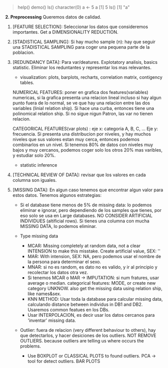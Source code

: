 > help()
> demo()
> ls()
character(0)
> a <- 5
> a
[1] 5
> ls()
[1] "a"

**2. Preprocessing** 
Queremos datos de calidad. 

1. [FEATURE SELECTION]: Seleccionar los datos que consideremos importantes. Get a DIMENSIONALITY REDUCTION. 

2. [STADISTICAL SAMPLING]: Si hay mucho sample (n): hay que seguir una STADISTICAL SAMPLING para coger una pequena parte de la poblacion. 

3. [REDUNDANCY DATA]: Para var/deatures. Explotatory analisis, basics statistic. Eliminar los reduntantes y representar los mas relevantes.
    * visualization: plots, barplots, recharts, correlation matrix, contigency tables. 
    
    NUMERICAL FEATURES: poner en grafica dos features(variables) numericas,  si la grafica presenta una relacion lineal incluso si hay algun punto fuera de lo normal, se ve que hay una relacion entre las dos variables (linial relation ship). Si hace una curba, entonces tiene una polinomical relation ship. Si no sigue nigun Patron, las var no tienen relacion. 

    CATEGORICAL FEATURES(var plots) : eje x: categoria A, B, C, ... Eje y: frecuencia. Si presenta una distribucion por niveles, y hay muchos niveles que sus valores estan muy cerca, entonces podemos combinarlos en un nivel. Si tenemos 80% de datos con niveles muy bajos y muy cercanos, podemos coger solo los otros 20% mas varibles, y estudiar solo 20%. 

    * statistic inference

4. [TECHNICAL REVIEW OF DATA]: revisar que los valores en cada columna son iguales. 

5. [MISSING DATA]: En algun caso tenemos que encontrar algun valor para estos datos. Tenemos algunos estrategias: 
    * Si el database tiene menos de 5% de missing data: lo podemos eliminar e ignorar, pero dependiendo de los samples que tienes, por eso solo se usa en Large databases. NO CONSIDER ARTIFICIAL INDIVIDUES (altificial rows). Si tienes una columna con mucha MISSING DATA, lo podemos eliminar. 

    * Type missing data
        * MCAR: Missing completely at random data, not a clear INTENSION to make this misstake. Create artificial value, SEX: ''
        * MAR: With intension, SEX: NA, pero podemos usar el nombre de la persona para determinar el sexo.
        * MNAR: si no es random, es dato no es valido, y ir al principio y recolectar los datos otra vez. 

        - Si tenemos MCAR o MAR -> IMPUTATION: si num fratures, usar average o median. categorical features: MODE, or create new category UNKNOW. also get the missing data using relation ship, like names&sex.

        * KNN METHOD: Usar toda la  database para calcular missing data, calculando distance between individus in DB1 and DB2. Usaremos common featues en los DBs.
        * Usar INTERPOLACION, es decir usar los datos cercanos para 'inventar' missing data. 

    * Outlier: fuera de relacion (very different behaviour to others), hay que detectarlos, y hacer desiciones de los outliers. NOT REMOVE OUTLIERS. because outliers are telling us where occurs the problems. 
        * Use BOXPLOT or CLASSICAL PLOTS to found outliers. PCA -> tool for detect outliers. BAR PLOTS

    







